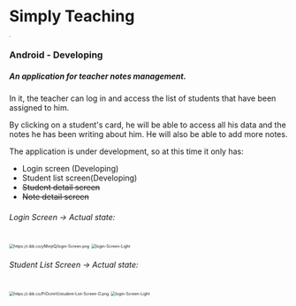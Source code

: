 # Simply Teaching



<img src="https://i.ibb.co/jwjFQbR/Logo-Aplicacion.png" style="zoom:10%;" />

### Android - Developing

##### An application for teacher notes management. 

In it, the teacher can log in and access the list of students that have been assigned to him.

By clicking on a student's card, he will be able to access all his data and the notes he has been writing about him. He will also be able to add more notes.



The application is under development, so at this time it only has:

- Login screen (Developing)
- Student list screen(Developing)
- ~~Student detail screen~~
- ~~Note detail screen~~



###### Login Screen -> Actual state:

<img src="https://i.ibb.co/yNhnjtQ/login-Screen.png" alt="https://i.ibb.co/yNhnjtQ/login-Screen.png" style="zoom: 50%;" />

<img src="https://i.ibb.co/kcJTyPR/login-Screen-Light.png" alt="login-Screen-Light" border="0" style="zoom:50%;" >

###### Student List Screen -> Actual state:

<img src="" alt="https://i.ibb.co/PrDcmnV/student-List-Screen-D.png" style="zoom: 50%;" />

<img src="https://i.ibb.co/9tdzJPP/student-List-Screen.png" alt="login-Screen-Light" border="0" style="zoom:50%;" >

